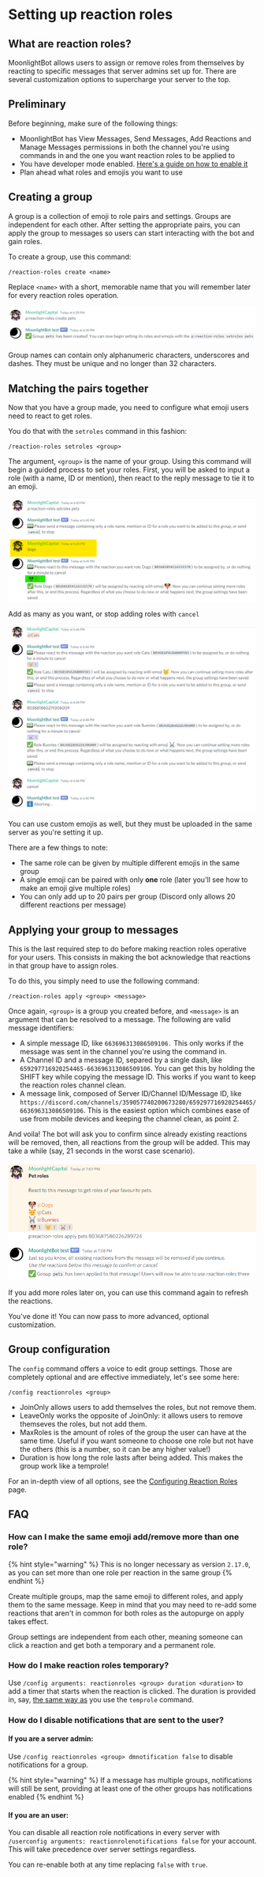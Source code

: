 # Setting up reaction roles

## What are reaction roles?

MoonlightBot allows users to assign or remove roles from themselves by reacting to specific messages that server admins set up for. There are several customization options to supercharge your server to the top.

## Preliminary

Before beginning, make sure of the following things:

* MoonlightBot has View Messages, Send Messages, Add Reactions and Manage Messages permissions in both the channel you're using commands in and the one you want reaction roles to be applied to
* You have developer mode enabled. [Here's a guide on how to enable it](https://moonlightbot.gitbook.io/docs/advanced/developer-mode)
* Plan ahead what roles and emojis you want to use

## Creating a group

A group is a collection of emoji to role pairs and settings. Groups are independent for each other. After setting the appropriate pairs, you can apply the group to messages so users can start interacting with the bot and gain roles.

To create a group, use this command:

```
/reaction-roles create <name>
```

Replace `<name>` with a short, memorable name that you will remember later for every reaction roles operation.

![Creation of a group named "pets"](<../.gitbook/assets/immagine (9).png>)

Group names can contain only alphanumeric characters, underscores and dashes. They must be unique and no longer than 32 characters.

## Matching the pairs together

Now that you have a group made, you need to configure what emoji users need to react to get roles.

You do that with the `setroles` command in this fashion:

```
/reaction-roles setroles <group>
```

The argument, `<group>` is the name of your group. Using this command will begin a guided process to set your roles. First, you will be asked to input a role (with a name, ID or mention), then react to the reply message to tie it to an emoji.

![Step 1: the role (yellow), step 2: the reaction (green)](<../.gitbook/assets/immagine (10).png>)

Add as many as you want, or stop adding roles with `cancel`

![](<../.gitbook/assets/immagine (11).png>)

You can use custom emojis as well, but they must be uploaded in the same server as you're setting it up.

There are a few things to note:

* The same role can be given by multiple different emojis in the same group
* A single emoji can be paired with only **one** role (later you'll see how to make an emoji give multiple roles)
* You can only add up to 20 pairs per group (Discord only allows 20 different reactions per message)

## Applying your group to messages

This is the last required step to do before making reaction roles operative for your users. This consists in making the bot acknowledge that reactions in that group have to assign roles.

To do this, you simply need to use the following command:

```
/reaction-roles apply <group> <message>
```

Once again, `<group>` is a group you created before, and `<message>` is an argument that can be resolved to a message. The following are valid message identifiers:

* A simple message ID, like `663696313086509106.` This only works if the message was sent in the channel you're using the command in.
* A Channel ID and a message ID, separed by a single dash, like `659297716920254465-663696313086509106`. You can get this by holding the SHIFT key while copying the message ID. This works if you want to keep the reaction roles channel clean.
* A message link, composed of Server ID/Channel ID/Message ID, like `https://discord.com/channels/359057740200673280/659297716920254465/663696313086509106`. This is the easiest option which combines ease of use from mobile devices and keeping the channel clean, as point 2.

And voila! The bot will ask you to confirm since already existing reactions will be removed, then, all reactions from the group will be added. This may take a while (say, 21 seconds in the worst case scenario).

![](<../.gitbook/assets/immagine (12).png>)

If you add more roles later on, you can use this command again to refresh the reactions.

You've done it! You can now pass to more advanced, optional customization.

## Group configuration

The `config` command offers a voice to edit group settings. Those are completely optional and are effective immediately, let's see some here:

```
/config reactionroles <group>
```

* JoinOnly allows users to add themselves the roles, but not remove them.
* LeaveOnly works the opposite of JoinOnly: it allows users to remove themseves the roles, but not add them.
* MaxRoles is the amount of roles of the group the user can have at the same time. Useful if you want someone to choose one role but not have the others (this is a number, so it can be any higher value!)
* Duration is how long the role lasts after being added. This makes the group work like a temprole!

For an in-depth view of all options, see the [Configuring Reaction Roles](../admin-commands/config/configuring-reaction-roles.md) page.

## FAQ

### How can I make the same emoji add/remove more than one role?

{% hint style="warning" %}
This is no longer necessary as version `2.17.0`, as you can set more than one role per reaction in the same group
{% endhint %}

Create multiple groups, map the same emoji to different roles, and apply them to the same message. Keep in mind that you may need to re-add some reactions that aren't in common for both roles as the autopurge on apply takes effect.

Group settings are independent from each other, meaning someone can click a reaction and get both a temporary and a permanent role.

### How do I make reaction roles temporary?

Use `/config arguments: reactionroles <group> duration <duration>` to add a timer that starts when the reaction is clicked. The duration is provided in, say, [the same way as](arguments.md#durations) you use the `temprole` command.

### How do I disable notifications that are sent to the user?

#### If you are a server admin:

Use `/config reactionroles <group> dmnotification false` to disable notifications for a group.

{% hint style="warning" %}
If a message has multiple groups, notifications will still be sent, providing at least one of the other groups has notifications enabled
{% endhint %}

#### If you are an user:

You can disable all reaction role notifications in every server with `/userconfig arguments: reactionrolenotifications false` for your account. This will take precedence over server settings regardless.

You can re-enable both at any time replacing `false` with `true`.
